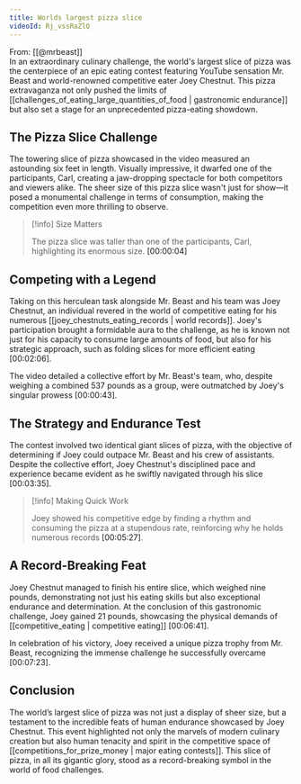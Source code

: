 ```yaml
---
title: Worlds largest pizza slice
videoId: Rj_vssRaZlQ
---
```


From: [[@mrbeast]] <br/> 
In an extraordinary culinary challenge, the world's largest slice of pizza was the centerpiece of an epic eating contest featuring YouTube sensation Mr. Beast and world-renowned competitive eater Joey Chestnut. This pizza extravaganza not only pushed the limits of [[challenges_of_eating_large_quantities_of_food | gastronomic endurance]] but also set a stage for an unprecedented pizza-eating showdown.

## The Pizza Slice Challenge

The towering slice of pizza showcased in the video measured an astounding six feet in length. Visually impressive, it dwarfed one of the participants, Carl, creating a jaw-dropping spectacle for both competitors and viewers alike. The sheer size of this pizza slice wasn't just for show—it posed a monumental challenge in terms of consumption, making the competition even more thrilling to observe.

> [!info] Size Matters
> 
> The pizza slice was taller than one of the participants, Carl, highlighting its enormous size. <a class="yt-timestamp" data-t="00:00:04">[00:00:04]</a>

## Competing with a Legend

Taking on this herculean task alongside Mr. Beast and his team was Joey Chestnut, an individual revered in the world of competitive eating for his numerous [[joey_chestnuts_eating_records | world records]]. Joey's participation brought a formidable aura to the challenge, as he is known not just for his capacity to consume large amounts of food, but also for his strategic approach, such as folding slices for more efficient eating <a class="yt-timestamp" data-t="00:02:06">[00:02:06]</a>.

The video detailed a collective effort by Mr. Beast's team, who, despite weighing a combined 537 pounds as a group, were outmatched by Joey's singular prowess <a class="yt-timestamp" data-t="00:00:43">[00:00:43]</a>. 

## The Strategy and Endurance Test

The contest involved two identical giant slices of pizza, with the objective of determining if Joey could outpace Mr. Beast and his crew of assistants. Despite the collective effort, Joey Chestnut's disciplined pace and experience became evident as he swiftly navigated through his slice <a class="yt-timestamp" data-t="00:03:35">[00:03:35]</a>.

> [!info] Making Quick Work
>
> Joey showed his competitive edge by finding a rhythm and consuming the pizza at a stupendous rate, reinforcing why he holds numerous records <a class="yt-timestamp" data-t="00:05:27">[00:05:27]</a>.

## A Record-Breaking Feat

Joey Chestnut managed to finish his entire slice, which weighed nine pounds, demonstrating not just his eating skills but also exceptional endurance and determination. At the conclusion of this gastronomic challenge, Joey gained 21 pounds, showcasing the physical demands of [[competitive_eating | competitive eating]] <a class="yt-timestamp" data-t="00:06:41">[00:06:41]</a>.

In celebration of his victory, Joey received a unique pizza trophy from Mr. Beast, recognizing the immense challenge he successfully overcame <a class="yt-timestamp" data-t="00:07:23">[00:07:23]</a>.

## Conclusion

The world’s largest slice of pizza was not just a display of sheer size, but a testament to the incredible feats of human endurance showcased by Joey Chestnut. This event highlighted not only the marvels of modern culinary creation but also human tenacity and spirit in the competitive space of [[competitions_for_prize_money | major eating contests]]. This slice of pizza, in all its gigantic glory, stood as a record-breaking symbol in the world of food challenges.